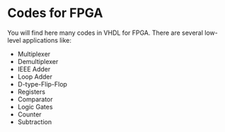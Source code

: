 # Codes for FPGA
You will find here many codes in VHDL for FPGA. There are several low-level applications like:
* Multiplexer
* Demultiplexer
* IEEE Adder
* Loop Adder
* D-type-Flip-Flop
* Registers
* Comparator
* Logic Gates
* Counter
* Subtraction
